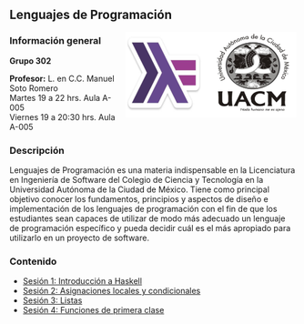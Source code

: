 ## Lenguajes de Programación

<img src="imagenes/logo.png" align="right" height="150" width="300">

### Información general

**Grupo 302**

**Profesor:** L. en C.C. Manuel Soto Romero  
Martes 19 a 22 hrs. Aula A-005   
Viernes 19 a 20:30 hrs. Aula A-005

### Descripción

Lenguajes de Programación es una materia indispensable en la Licenciatura en Ingeniería de Software del Colegio de Ciencia y Tecnología en la Universidad Autónoma de la Ciudad de México. Tiene como principal objetivo conocer los fundamentos, principios y aspectos de diseño e implementación de los lenguajes de programación con el fin de que los estudiantes sean capaces de utilizar de modo más adecuado un lenguaje de programación específico y pueda decidir cuál es el más apropiado para utilizarlo en un proyecto de software.						

### Contenido

- [Sesión 1: Introducción a Haskell](sesion01/README.md)
- [Sesión 2: Asignaciones locales y condicionales](sesion02/README.md)
- [Sesión 3: Listas](sesion03/README.md)
- [Sesión 4: Funciones de primera clase](sesion04/README.md)
